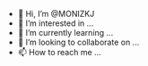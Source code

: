 - 👋 Hi, I’m @MONIZKJ
- 👀 I’m interested in ...
- 🌱 I’m currently learning ...
- 💞️ I’m looking to collaborate on ...
- 📫 How to reach me ...

<!---
MONIZKJ/MONIZKJ is a ✨ special ✨ repository because its `README.md` (this file) appears on your GitHub profile.
You can click the Preview link to take a look at your changes.
--->
